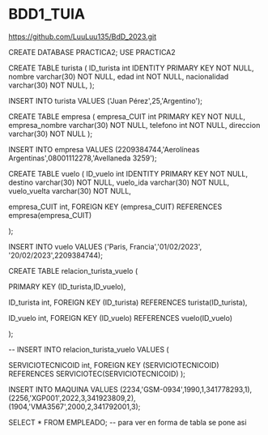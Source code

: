 # BDD1_TUIA
https://github.com/LuuLuu135/BdD_2023.git

CREATE DATABASE PRACTICA2;
USE PRACTICA2

CREATE TABLE turista ( 
ID_turista int IDENTITY PRIMARY KEY NOT NULL, 
nombre varchar(30) NOT NULL, 
edad int NOT NULL,
nacionalidad varchar(30) NOT NULL,
);

INSERT INTO turista VALUES ('Juan Pérez',25,'Argentino');
							


CREATE TABLE empresa (
empresa_CUIT int PRIMARY KEY NOT NULL,
empresa_nombre varchar(30) NOT NULL,
telefono int NOT NULL,
direccion varchar(30) NOT NULL
);

INSERT INTO empresa VALUES (2209384744,'Aerolíneas Argentinas',08001112278,'Avellaneda 
3259');


CREATE TABLE vuelo (
ID_vuelo int IDENTITY PRIMARY KEY NOT NULL,
destino varchar(30) NOT NULL,
vuelo_ida varchar(30) NOT NULL,
vuelo_vuelta varchar(30) NOT NULL,

empresa_CUIT int,
FOREIGN KEY (empresa_CUIT) REFERENCES empresa(empresa_CUIT)

);

INSERT INTO vuelo VALUES  ('Paris, Francia','01/02/2023', '20/02/2023',2209384744);




CREATE TABLE relacion_turista_vuelo (

PRIMARY KEY (ID_turista,ID_vuelo),

ID_turista int,
FOREIGN KEY (ID_turista) REFERENCES turista(ID_turista),

ID_vuelo int,
FOREIGN KEY (ID_vuelo) REFERENCES vuelo(ID_vuelo)

);

-- INSERT INTO relacion_turista_vuelo VALUES (


SERVICIOTECNICOID int,
FOREIGN KEY (SERVICIOTECNICOID) REFERENCES SERVICIOTEC(SERVICIOTECNICOID)
);

INSERT INTO MAQUINA VALUES  (2234,'GSM-0934',1990,1,341778293,1),
							(2256,'XGP001',2022,3,341923809,2),
							(1904,'VMA3567',2000,2,341792001,3);


SELECT * FROM EMPLEADO; -- para ver en forma de tabla se pone asi

